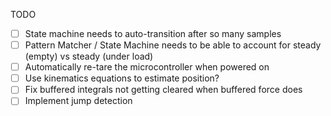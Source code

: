TODO
 - [ ] State machine needs to auto-transition after so many samples
 - [ ] Pattern Matcher / State Machine needs to be able to account for steady (empty) vs steady (under load)
 - [ ] Automatically re-tare the microcontroller when powered on
 - [ ] Use kinematics equations to estimate position?
 - [ ] Fix buffered integrals not getting cleared when buffered force does
 - [ ] Implement jump detection
